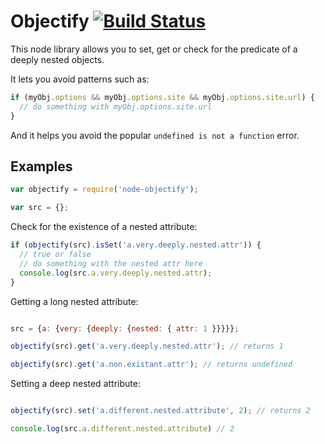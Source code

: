 # Objectify [![Build Status](https://travis-ci.org/DanielOchoa/objectify.svg?branch=master)](https://travis-ci.org/DanielOchoa/objectify)

This node library allows you to set, get or check for the predicate of a
deeply nested objects.

It lets you avoid patterns such as:
```javascript
if (myObj.options && myObj.options.site && myObj.options.site.url) {
  // do something with myObj.options.site.url
}
```

And it helps you avoid the popular `undefined is not a function` error.

## Examples

```javascript
var objectify = require('node-objectify');

var src = {};

```

Check for the existence of a nested attribute:

```javascript
if (objectify(src).isSet('a.very.deeply.nested.attr')) {
  // true or false
  // do something with the nested attr here
  console.log(src.a.very.deeply.nested.attr);
}

```

Getting a long nested attribute:

```javascript

src = {a: {very: {deeply: {nested: { attr: 1 }}}}};

objectify(src).get('a.very.deeply.nested.attr'); // returns 1

objectify(src).get('a.non.existant.attr'); // returns undefined

```

Setting a deep nested attribute:

```javascript

objectify(src).set('a.different.nested.attribute', 2); // returns 2

console.log(src.a.different.nested.attribute) // 2
```
